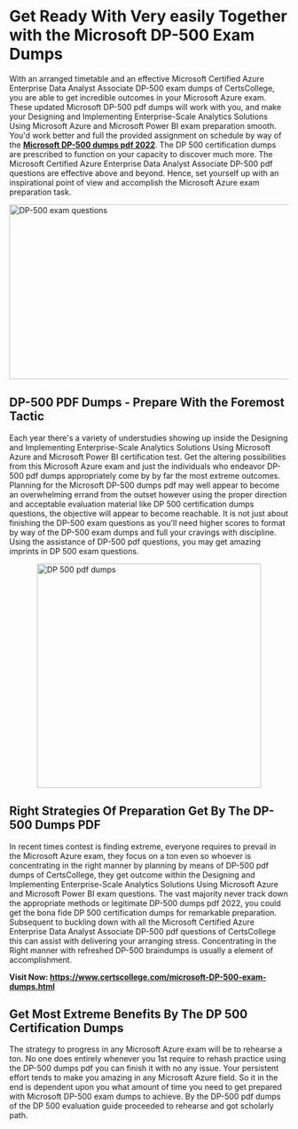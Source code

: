 <h1><strong>Get Ready With Very easily Together with the Microsoft DP-500 Exam Dumps&nbsp;</strong></h1>
<p><span style="font-weight: 400;">With an arranged timetable and an effective Microsoft Certified Azure Enterprise Data Analyst Associate DP-500 exam dumps of CertsCollege, you are able to get incredible outcomes in your Microsoft Azure exam. These updated Microsoft DP-500 pdf dumps will work with you, and make your Designing and Implementing Enterprise-Scale Analytics Solutions Using Microsoft Azure and Microsoft Power BI exam preparation smooth. You'd work better and full the provided assignment on schedule by way of the <strong><a href="https://www.certscollege.com/microsoft-DP-500-exam-dumps.html">Microsoft DP-500 dumps pdf 2022</a></strong>. The DP 500 certification dumps are prescribed to function on your capacity to discover much more. The Microsoft Certified Azure Enterprise Data Analyst Associate DP-500 pdf questions are effective above and beyond. Hence, set yourself up with an inspirational point of view and accomplish the Microsoft Azure exam preparation task.&nbsp;</span></p>
<p><span style="font-weight: 400;"><img style="display: block; margin-left: auto; margin-right: auto;" src="https://i.ibb.co/CPDK3ps/Yellow-and-Blue-Initiative-Blog-Banner.png" alt="DP-500 exam questions" width="559" height="315" /></span></p>
<h2><strong>DP-500 PDF Dumps - Prepare With the Foremost Tactic</strong></h2>
<p><span style="font-weight: 400;">Each year there's a variety of understudies showing up inside the Designing and Implementing Enterprise-Scale Analytics Solutions Using Microsoft Azure and Microsoft Power BI certification test. Get the altering possibilities from this Microsoft Azure exam and just the individuals who endeavor DP-500 pdf dumps appropriately come by by far the most extreme outcomes. Planning for the Microsoft DP-500 dumps pdf may well appear to become an overwhelming errand from the outset however using the proper direction and acceptable evaluation material like DP 500 certification dumps questions, the objective will appear to become reachable. It is not just about finishing the DP-500 exam questions as you'll need higher scores to format by way of the DP-500 exam dumps and full your cravings with discipline. Using the assistance of DP-500 pdf questions, you may get amazing imprints in DP 500 exam questions.</span></p>
<p><span style="font-weight: 400;"><a href="https://tinyurl.com/27cketae"><img style="display: block; margin-left: auto; margin-right: auto;" src="https://i.ibb.co/9tMrhdY/Teacher-Appreciation-Invitation.png" alt="DP 500 pdf dumps " width="404" height="404" /></a></span></p>
<h2><strong>Right Strategies Of Preparation Get By The DP-500 Dumps PDF</strong></h2>
<p><span style="font-weight: 400;">In recent times contest is finding extreme, everyone requires to prevail in the Microsoft Azure exam, they focus on a ton even so whoever is concentrating in the right manner by planning by means of DP-500 pdf dumps of CertsCollege, they get outcome within the Designing and Implementing Enterprise-Scale Analytics Solutions Using Microsoft Azure and Microsoft Power BI exam questions. The vast majority never track down the appropriate methods or legitimate DP-500 dumps pdf 2022, you could get the bona fide DP 500 certification dumps for remarkable preparation. Subsequent to buckling down with all the Microsoft Certified Azure Enterprise Data Analyst Associate DP-500 pdf questions of CertsCollege this can assist with delivering your arranging stress. Concentrating in the Right manner with refreshed DP-500 braindumps is usually a element of accomplishment.</span></p>
<p><span style="font-weight: 400;"><strong>Visit Now: <a href="https://www.certscollege.com/microsoft-DP-500-exam-dumps.html">https://www.certscollege.com/microsoft-DP-500-exam-dumps.html</a></strong></span></p>
<h2><strong>Get Most Extreme Benefits By The DP 500 Certification Dumps</strong></h2>
<p><span style="font-weight: 400;">The strategy to progress in any Microsoft Azure exam will be to rehearse a ton. No one does entirely whenever you 1st require to rehash practice using the DP-500 dumps pdf you can finish it with no any issue. Your persistent effort tends to make you amazing in any Microsoft Azure field. So it in the end is dependent upon you what amount of time you need to get prepared with Microsoft DP-500 exam dumps to achieve. By the DP-500 pdf dumps of the DP 500 evaluation guide proceeded to rehearse and got scholarly path.</span></p>
